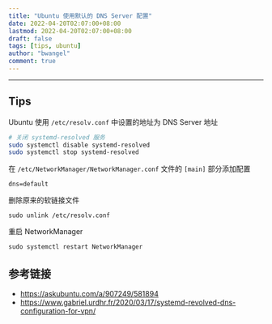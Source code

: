 ```yaml
---
title: "Ubuntu 使用默认的 DNS Server 配置"
date: 2022-04-20T02:07:00+08:00
lastmod: 2022-04-20T02:07:00+08:00
draft: false
tags: [tips, ubuntu]
author: "bwangel"
comment: true
---
```


<!--more-->

---

## Tips

Ubuntu 使用 `/etc/resolv.conf` 中设置的地址为 DNS Server 地址

```sh
# 关闭 systemd-resolved 服务
sudo systemctl disable systemd-resolved
sudo systemctl stop systemd-resolved
```

在 `/etc/NetworkManager/NetworkManager.conf` 文件的 `[main]` 部分添加配置

```
dns=default
```

删除原来的软链接文件

```
sudo unlink /etc/resolv.conf
```

重启 NetworkManager

```
sudo systemctl restart NetworkManager
```

## 参考链接

- https://askubuntu.com/a/907249/581894
- https://www.gabriel.urdhr.fr/2020/03/17/systemd-revolved-dns-configuration-for-vpn/
